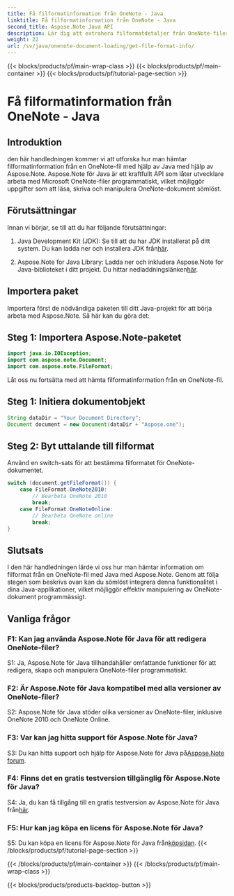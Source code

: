 ```yaml
---
title: Få filformatinformation från OneNote - Java
linktitle: Få filformatinformation från OneNote - Java
second_title: Aspose.Note Java API
description: Lär dig att extrahera filformatdetaljer från OneNote-filer i Java med Aspose.Note. Förbättra dina Java-applikationer genom att följa denna omfattande handledning.
weight: 22
url: /sv/java/onenote-document-loading/get-file-format-info/
---
```


{{< blocks/products/pf/main-wrap-class >}}
{{< blocks/products/pf/main-container >}}
{{< blocks/products/pf/tutorial-page-section >}}

# Få filformatinformation från OneNote - Java

## Introduktion

den här handledningen kommer vi att utforska hur man hämtar filformatinformation från en OneNote-fil med hjälp av Java med hjälp av Aspose.Note. Aspose.Note för Java är ett kraftfullt API som låter utvecklare arbeta med Microsoft OneNote-filer programmatiskt, vilket möjliggör uppgifter som att läsa, skriva och manipulera OneNote-dokument sömlöst.

## Förutsättningar

Innan vi börjar, se till att du har följande förutsättningar:

1.  Java Development Kit (JDK): Se till att du har JDK installerat på ditt system. Du kan ladda ner och installera JDK från[här](https://www.oracle.com/java/technologies/javase-jdk11-downloads.html).

2.  Aspose.Note for Java Library: Ladda ner och inkludera Aspose.Note for Java-biblioteket i ditt projekt. Du hittar nedladdningslänken[här](https://releases.aspose.com/note/java/).

## Importera paket

Importera först de nödvändiga paketen till ditt Java-projekt för att börja arbeta med Aspose.Note. Så här kan du göra det:

## Steg 1: Importera Aspose.Note-paketet

```java
import java.io.IOException;
import com.aspose.note.Document;
import com.aspose.note.FileFormat;
```

Låt oss nu fortsätta med att hämta filformatinformation från en OneNote-fil.

## Steg 1: Initiera dokumentobjekt

```java
String dataDir = "Your Document Directory";
Document document = new Document(dataDir + "Aspose.one");
```

## Steg 2: Byt uttalande till filformat

Använd en switch-sats för att bestämma filformatet för OneNote-dokumentet.

```java
switch (document.getFileFormat()) {
    case FileFormat.OneNote2010:
        // Bearbeta OneNote 2010
        break;
    case FileFormat.OneNoteOnline:
        // Bearbeta OneNote online
        break;
}
```

## Slutsats

I den här handledningen lärde vi oss hur man hämtar information om filformat från en OneNote-fil med Java med Aspose.Note. Genom att följa stegen som beskrivs ovan kan du sömlöst integrera denna funktionalitet i dina Java-applikationer, vilket möjliggör effektiv manipulering av OneNote-dokument programmässigt.

## Vanliga frågor

### F1: Kan jag använda Aspose.Note för Java för att redigera OneNote-filer?

S1: Ja, Aspose.Note för Java tillhandahåller omfattande funktioner för att redigera, skapa och manipulera OneNote-filer programmatiskt.

### F2: Är Aspose.Note för Java kompatibel med alla versioner av OneNote-filer?

S2: Aspose.Note för Java stöder olika versioner av OneNote-filer, inklusive OneNote 2010 och OneNote Online.

### F3: Var kan jag hitta support för Aspose.Note för Java?

S3: Du kan hitta support och hjälp för Aspose.Note för Java på[Aspose.Note forum](https://forum.aspose.com/c/note/28).

### F4: Finns det en gratis testversion tillgänglig för Aspose.Note för Java?

 S4: Ja, du kan få tillgång till en gratis testversion av Aspose.Note för Java från[här](https://releases.aspose.com/).

### F5: Hur kan jag köpa en licens för Aspose.Note för Java?

 S5: Du kan köpa en licens för Aspose.Note för Java från[köpsidan](https://purchase.aspose.com/buy).
{{< /blocks/products/pf/tutorial-page-section >}}

{{< /blocks/products/pf/main-container >}}
{{< /blocks/products/pf/main-wrap-class >}}

{{< blocks/products/products-backtop-button >}}
